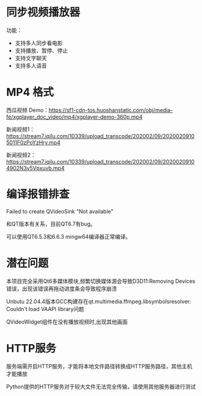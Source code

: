 # 同步视频播放器
 功能：
- 支持多人同步看电影
- 支持播放、暂停、停止
- 支持文字聊天
- 支持多人语音

# MP4 格式
西瓜视频 Demo：https://sf1-cdn-tos.huoshanstatic.com/obj/media-fe/xgplayer_doc_video/mp4/xgplayer-demo-360p.mp4

新闻视频1：https://stream7.iqilu.com/10339/upload_transcode/202002/09/20200209105011F0zPoYzHry.mp4

新闻视频2：https://stream7.iqilu.com/10339/upload_transcode/202002/09/20200209104902N3v5Vpxuvb.mp4

# 编译报错排查
Failed to create QVideoSink "Not available"

和QT版本有关系，目前QT6.7有bug。

可以使用QT6.5.3和6.6.3 mingw64编译器正常编译。

# 潜在问题
本项目完全采用Qt6多媒体模块,频繁切换媒体源会导致D3D11:Removing Devices错误，出现该错误再拖动进度条会导致程序崩溃

Unbutu 22.04.4版本GCC构建存在qt.multimedia.ffmpeg.libsymbolsresolver: Couldn't load VAAPI library问题

QVideoWidget组件在没有播放视频时,出现其他画面

# HTTP服务
服务端需开启HTTP服务，才能将本地文件路径转换成HTTP服务路径，其他主机才能播放

Python提供的HTTP服务对于较大文件无法完全传输，请使用其他服务器进行测试

